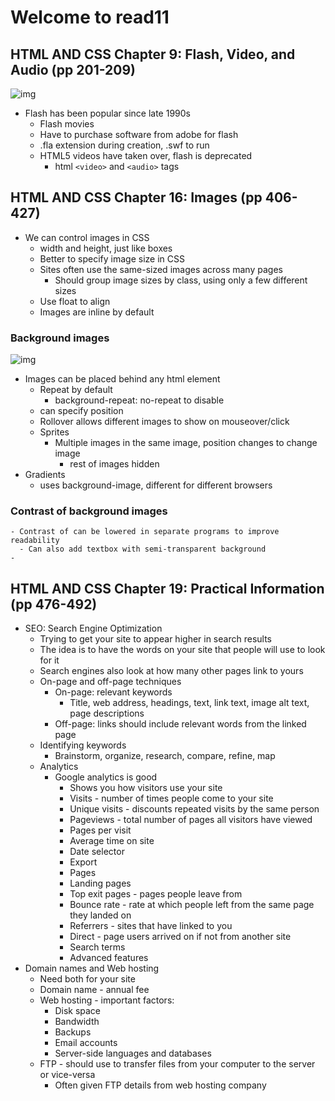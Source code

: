# Welcome to read11 

## HTML AND CSS Chapter 9: Flash, Video, and Audio (pp 201-209)

![img](https://digitalsolutionsexperts.com/images/blog/flash-to-html5-main.jpg)


- Flash has been popular since late 1990s
  - Flash movies
  - Have to purchase software from adobe for flash
  - .fla extension during creation, .swf to run
  - HTML5 videos have taken over, flash is deprecated
    - html `<video>` and `<audio>` tags

## HTML AND CSS Chapter 16: Images (pp 406-427)
- We can control images in CSS
  - width and height, just like boxes
  - Better to specify image size in CSS
  - Sites often use the same-sized images across many pages
    - Should group image sizes by class, using only a few different sizes
  - Use float to align
  - Images are inline by default
### Background images

 ![img](https://www.edureka.co/blog/wp-content/uploads/2019/08/Background-Image-in-HTML.jpg)


  - Images can be placed behind any html element
    - Repeat by default
      - background-repeat: no-repeat to disable
    - can specify position
    - Rollover allows different images to show on mouseover/click
    - Sprites
      - Multiple images in the same image, position changes to change image
        - rest of images hidden
  - Gradients
    - uses background-image, different for different browsers
 ### Contrast of background images
    - Contrast of can be lowered in separate programs to improve readability
      - Can also add textbox with semi-transparent background
    - 

## HTML AND CSS Chapter 19: Practical Information (pp 476-492)
- SEO: Search Engine Optimization
  - Trying to get your site to appear higher in search results
  - The idea is to have the words on your site that people will use to look for it
  - Search engines also look at how many other pages link to yours
  - On-page and off-page techniques
    - On-page: relevant keywords
      - Title, web address, headings, text, link text, image alt text, page descriptions
    - Off-page: links should include relevant words from the linked page
  - Identifying keywords
    - Brainstorm, organize, research, compare, refine, map
  - Analytics
    - Google analytics is good
      - Shows you how visitors use your site
      - Visits - number of times people come to your site
      - Unique visits - discounts repeated visits by the same person
      - Pageviews - total number of pages all visitors have viewed
      - Pages per visit
      - Average time on site
      - Date selector
      - Export
      - Pages
      - Landing pages
      - Top exit pages - pages people leave from
      - Bounce rate - rate at which people left from the same page they landed on
      - Referrers - sites that have linked to you
      - Direct - page users arrived on if not from another site
      - Search terms
      - Advanced features
- Domain names and Web hosting
  - Need both for your site
  - Domain name - annual fee
  - Web hosting - important factors:
    - Disk space
    - Bandwidth
    - Backups
    - Email accounts
    - Server-side languages and databases
  - FTP - should use to transfer files from your computer to the server or vice-versa
    - Often given FTP details from web hosting company
      
    
    
